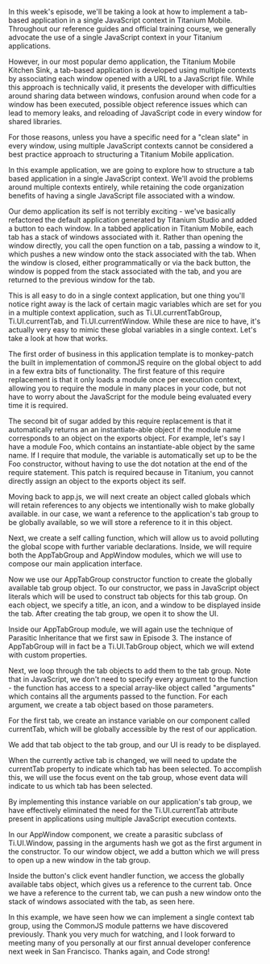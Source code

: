 In this week's episode, we'll be taking a look at how to implement a tab-based application in a single JavaScript context in Titanium Mobile.  Throughout our reference guides and official training course, we generally advocate the use of a single JavaScript context in your Titanium applications.  

However, in our most popular demo application, the Titanium Mobile Kitchen Sink, a tab-based application is developed using multiple contexts by associating each window opened with a URL to a JavaScript file.  While this approach is technically valid, it presents the developer with difficulties around sharing data between windows, confusion around when code for a window has been executed, possible object reference issues which can lead to memory leaks, and reloading of JavaScript code in every window for shared libraries.  

For those reasons, unless you have a specific need for a "clean slate" in every window, using multiple JavaScript contexts cannot be considered a best practice approach to structuring a Titanium Mobile application.

In this example application, we are going to explore how to structure a tab based application in a single JavaScript context. We'll avoid the problems around multiple contexts entirely, while retaining the code organization benefits of having a single JavaScript file associated with a window.

Our demo application its self is not terribly exciting - we've basically refactored the default application generated by Titanium Studio and added a button to each window.  In a tabbed application in Titanium Mobile, each tab has a stack of windows associated with it.  Rather than opening the window directly, you call the open function on a tab, passing a window to it, which pushes a new window onto the stack associated with the tab.  When the window is closed, either programmatically or via the back button, the window is popped from the stack associated with the tab, and you are returned to the previous window for the tab.

This is all easy to do in a single context application, but one thing you'll notice right away is the lack of certain magic variables which are set for you in a multiple context application, such as Ti.UI.currentTabGroup, Ti.UI.currentTab, and Ti.UI.currentWindow.  While these are nice to have, it's actually very easy to mimic these global variables in a single context.  Let's take a look at how that works.

The first order of business in this application template is to monkey-patch the built in implementation of commonJS require on the global object to add in a few extra bits of functionality.  The first feature of this require replacement is that it only loads a module once per execution context, allowing you to require the module in many places in your code, but not have to worry about the JavaScript for the module being evaluated every time it is required.

The second bit of sugar added by this require replacement is that it automatically returns an an instantiate-able object if the module name corresponds to an object on the exports object.  For example, let's say I have a module Foo, which contains an instantiate-able object by the same name.  If I require that module, the variable is automatically set up to be the Foo constructor, without having to use the dot notation at the end of the require statement.  This patch is required because in Titanium, you cannot directly assign an object to the exports object its self.

Moving back to app.js, we will next create an object called globals which will retain references to any objects we intentionally wish to make globally available.  in our case, we want a reference to the application's tab group to be globally available, so we will store a reference to it in this object.

Next, we create a self calling function, which will allow us to avoid polluting the global scope with further variable declarations.  Inside, we will require both the AppTabGroup and AppWindow modules, which we will use to compose our main application interface.

Now we use our AppTabGroup constructor function to create the globally available tab group object.  To our constructor, we pass in JavaScript object literals which will be used to construct tab objects for this tab group.  On each object, we specify a title, an icon, and a window to be displayed inside the tab.  After creating the tab group, we open it to show the UI.

Inside our AppTabGroup module, we will again use the technique of Parasitic Inheritance that we first saw in Episode 3.  The instance of AppTabGroup will in fact be a Ti.UI.TabGroup object, which we will extend with custom properties.

Next, we loop through the tab objects to add them to the tab group.  Note that in JavaScript, we don't need to specify every argument to the function - the function has access to a special array-like object called "arguments" which contains all the arguments passed to the function.  For each argument, we create a tab object based on those parameters.

For the first tab, we create an instance variable on our component called currentTab, which will be globally accessible by the rest of our application.

We add that tab object to the tab group, and our UI is ready to be displayed.

When the currently active tab is changed, we will need to update the currentTab property to indicate which tab has been selected.  To accomplish this, we will use the focus event on the tab group, whose event data will indicate to us which tab has been selected.

By implementing this instance variable on our application's tab group, we have effectively eliminated the need for the Ti.UI.currentTab attribute present in applications using multiple JavaScript execution contexts.

In our AppWindow component, we create a parasitic subclass of Ti.UI.Window, passing in the arguments hash we got as the first argument in the constructor.  To our window object, we add a button which we will press to open up a new window in the tab group.

Inside the button's click event handler function, we access the globally available tabs object, which gives us a reference to the current tab.  Once we have a reference to the current tab, we can push a new window onto the stack of windows associated with the tab, as seen here.

In this example, we have seen how we can implement a single context tab group, using the CommonJS module patterns we have discovered previously.  Thank you very much for watching, and I look forward to meeting many of you personally at our first annual developer conference next week in San Francisco.  Thanks again, and Code strong!



